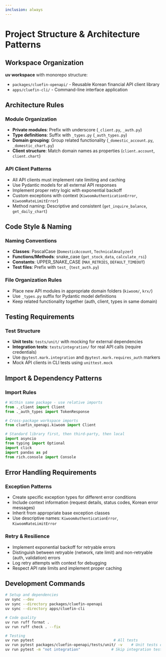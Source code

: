 ```yaml
---
inclusion: always
---
```


# Project Structure & Architecture Patterns

## Workspace Organization

**uv workspace** with monorepo structure:
- `packages/cluefin-openapi/` - Reusable Korean financial API client library
- `apps/cluefin-cli/` - Command-line interface application

## Architecture Rules

### Module Organization
- **Private modules**: Prefix with underscore (`_client.py`, `_auth.py`)
- **Type definitions**: Suffix with `_types.py` (`_auth_types.py`)
- **Domain grouping**: Group related functionality (`_domestic_account.py`, `_domestic_chart.py`)
- **Client structure**: Match domain names as properties (`client.account`, `client.chart`)

### API Client Patterns
- All API clients must implement rate limiting and caching
- Use Pydantic models for all external API responses
- Implement proper retry logic with exponential backoff
- Custom exceptions with context (`KiwoomAuthenticationError`, `KiwoomRateLimitError`)
- Method naming: Descriptive and consistent (`get_inquire_balance`, `get_daily_chart`)

## Code Style & Naming

### Naming Conventions
- **Classes**: PascalCase (`DomesticAccount`, `TechnicalAnalyzer`)
- **Functions/Methods**: snake_case (`get_stock_data`, `calculate_rsi`)
- **Constants**: UPPER_SNAKE_CASE (`MAX_RETRIES`, `DEFAULT_TIMEOUT`)
- **Test files**: Prefix with `test_` (`test_auth.py`)

### File Organization Rules
- Place new API modules in appropriate domain folders (`kiwoom/`, `krx/`)
- Use `_types.py` suffix for Pydantic model definitions
- Keep related functionality together (auth, client, types in same domain)

## Testing Requirements

### Test Structure
- **Unit tests**: `tests/unit/` with mocking for external dependencies
- **Integration tests**: `tests/integration/` for real API calls (require credentials)
- Use `@pytest.mark.integration` and `@pytest.mark.requires_auth` markers
- Mock API clients in CLI tests using `unittest.mock`

## Import & Dependency Patterns

### Import Rules
```python
# Within same package - use relative imports
from ._client import Client
from ._auth_types import TokenResponse

# Cross-package workspace imports
from cluefin_openapi.kiwoom import Client

# Standard library first, then third-party, then local
import asyncio
from typing import Optional
import click
import pandas as pd
from rich.console import Console
```

## Error Handling Requirements

### Exception Patterns
- Create specific exception types for different error conditions
- Include context information (request details, status codes, Korean error messages)
- Inherit from appropriate base exception classes
- Use descriptive names: `KiwoomAuthenticationError`, `KiwoomRateLimitError`

### Retry & Resilience
- Implement exponential backoff for retryable errors
- Distinguish between retryable (network, rate limit) and non-retryable (auth, validation) errors
- Log retry attempts with context for debugging
- Respect API rate limits and implement proper caching

## Development Commands

```bash
# Setup and dependencies
uv sync --dev
uv sync --directory packages/cluefin-openapi
uv sync --directory apps/cluefin-cli

# Code quality
uv run ruff format .
uv run ruff check . --fix

# Testing
uv run pytest                                    # All tests
uv run pytest packages/cluefin-openapi/tests/unit/ -v    # Unit tests only
uv run pytest -m "not integration"              # Skip integration tests
```